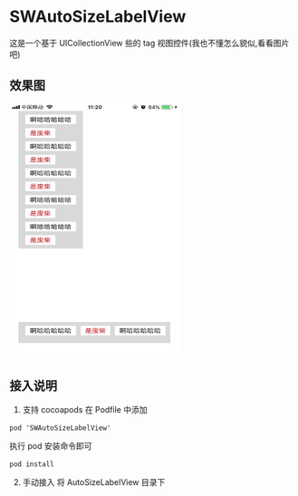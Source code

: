 # SWAutoSizeLabelView
这是一个基于 UICollectionView 些的 tag 视图控件(我也不懂怎么貌似,看看图片吧)

## 效果图
<img src="https://github.com/LongShengWen/SWAutoSizeLabelView/blob/master/SWAutoSizeLabelView/image/DemoImage.jpeg" width = "300" height = "450"  />

## 接入说明

1. 支持 cocoapods
在 Podfile 中添加 
```
pod 'SWAutoSizeLabelView'
```
执行 pod 安装命令即可
```
pod install
```
2. 手动接入
将 AutoSizeLabelView 目录下
